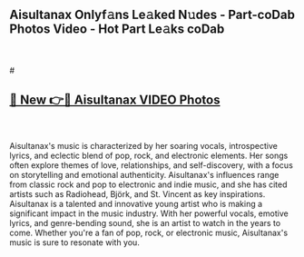 ## Aisultanax Onlyf𝚊ns Le𝚊ked N𝚞des - Part-coDab Photos Video - Hot Part Le𝚊ks coDab
<br>
<br>
# <h2><a href="https://213.232.235.80/live/video.php?q=aisultanax">🔗 New 👉🔴 Aisultanax VIDEO Photos</a></h2>
<br>
<br>
Aisultanax's music is characterized by her soaring vocals, introspective lyrics, and eclectic blend of pop, rock, and electronic elements. Her songs often explore themes of love, relationships, and self-discovery, with a focus on storytelling and emotional authenticity. Aisultanax's influences range from classic rock and pop to electronic and indie music, and she has cited artists such as Radiohead, Björk, and St. Vincent as key inspirations. Aisultanax is a talented and innovative young artist who is making a significant impact in the music industry. With her powerful vocals, emotive lyrics, and genre-bending sound, she is an artist to watch in the years to come. Whether you're a fan of pop, rock, or electronic music, Aisultanax's music is sure to resonate with you.
<br>
<br>